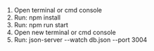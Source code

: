 1. Open terminal or cmd console
2. Run: npm install
3. Run: npm run start
4. Open new terminal or cmd console
5. Run: json-server --watch db.json --port 3004
